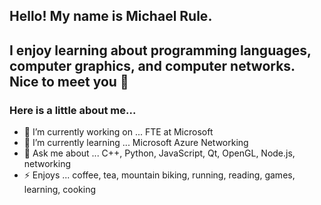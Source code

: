 ## Hello! My name is Michael Rule.

## I enjoy learning about programming languages, computer graphics, and computer networks. Nice to meet you 👋

### Here is a little about me...

- 🔭 I’m currently working on ... FTE at Microsoft
- 🌱 I’m currently learning ... Microsoft Azure Networking
- 💬 Ask me about ... C++, Python, JavaScript, Qt, OpenGL, Node.js, networking
- ⚡ Enjoys ... coffee, tea, mountain biking, running, reading, games, learning, cooking

<!--
**Michael-R-R/Michael-R-R** is a ✨ _special_ ✨ repository because its `README.md` (this file) appears on your GitHub profile.

Here are some ideas to get you started:

- 🔭 I’m currently working on ...
- 🌱 I’m currently learning ...
- 👯 I’m looking to collaborate on ...
- 🤔 I’m looking for help with ...
- 💬 Ask me about ...
- 📫 How to reach me: ...
- 😄 Pronouns: ...
- ⚡ Fun fact: ...
-->

